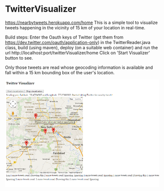 # TwitterVisualizer
https://nearbytweets.herokuapp.com/home
This is a simple tool to visualize tweets happening in the vicinity of 15 km of your location in real-time. 

Build steps:
Enter the Oauth keys of Twitter (get them from https://dev.twitter.com/oauth/application-only) in the TwitterReader.java class, build (using maven), deploy (on a suitable web container) and run the url
http://localhost:port/twitterVisualizer/home
Click on 'Start Visualizer' button to see.

Only those tweets are read whose geocoding information is available and fall within a 15 km bounding box of the user's location.

![Twitter Visualizer](https://github.com/zafar142007/TwitterVisualizer/blob/master/TwitterVisualizer/src/Capture.PNG?raw=true "Screenshot")
